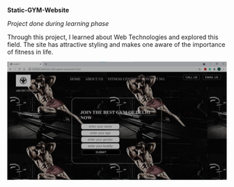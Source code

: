 **Static-GYM-Website**

*Project done during learning phase*

Through this project, I learned about Web Technologies and explored this field. The site has attractive styling and makes one aware of the importance of fitness in life.

![](images/proj_img.jpg)
